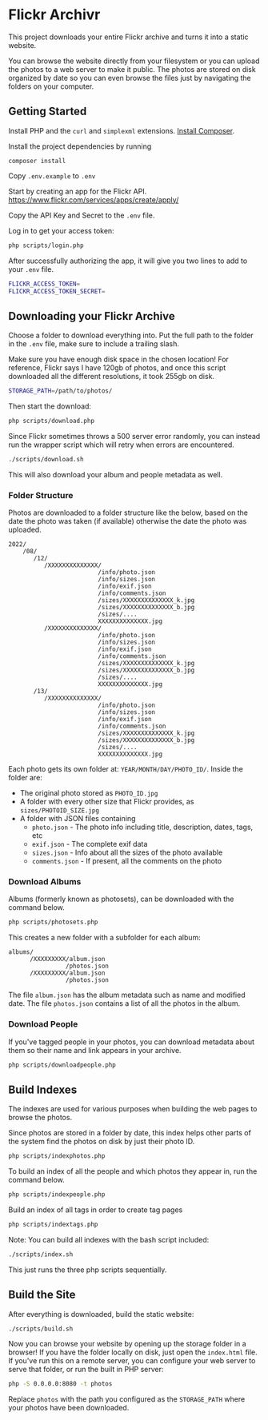 # Flickr Archivr

This project downloads your entire Flickr archive and turns it into a static website. 

You can browse the website directly from your filesystem or you can upload the photos to a web server to make it public. The photos are stored on disk organized by date so you can even browse the files just by navigating the folders on your computer.


## Getting Started

Install PHP and the `curl` and `simplexml` extensions. [Install Composer](https://getcomposer.org/download/). 

Install the project dependencies by running 

```
composer install
```

Copy `.env.example` to `.env`

Start by creating an app for the Flickr API.
https://www.flickr.com/services/apps/create/apply/

Copy the API Key and Secret to the `.env` file.

Log in to get your access token:

```bash
php scripts/login.php
```

After successfully authorizing the app, it will give you two lines to add to your `.env` file.

```bash
FLICKR_ACCESS_TOKEN=
FLICKR_ACCESS_TOKEN_SECRET=
```

## Downloading your Flickr Archive

Choose a folder to download everything into. Put the full path to the folder in the `.env` file, make sure to include a trailing slash.

Make sure you have enough disk space in the chosen location! For reference, Flickr says I have 120gb of photos, and once this script downloaded all the different resolutions, it took 255gb on disk.

```bash
STORAGE_PATH=/path/to/photos/
```

Then start the download:

```bash
php scripts/download.php
```

Since Flickr sometimes throws a 500 server error randomly, you can instead run the wrapper script which will retry when errors are encountered.

```bash
./scripts/download.sh
```

This will also download your album and people metadata as well.


### Folder Structure

Photos are downloaded to a folder structure like the below, based on the date the photo was taken (if available) otherwise the date the photo was uploaded.

```
2022/
    /08/
       /12/
          /XXXXXXXXXXXXXX/
                         /info/photo.json
                         /info/sizes.json
                         /info/exif.json
                         /info/comments.json
                         /sizes/XXXXXXXXXXXXXX_k.jpg
                         /sizes/XXXXXXXXXXXXXX_b.jpg
                         /sizes/....
                         XXXXXXXXXXXXXX.jpg
          /XXXXXXXXXXXXXX/
                         /info/photo.json
                         /info/sizes.json
                         /info/exif.json
                         /info/comments.json
                         /sizes/XXXXXXXXXXXXXX_k.jpg
                         /sizes/XXXXXXXXXXXXXX_b.jpg
                         /sizes/....
                         XXXXXXXXXXXXXX.jpg
       /13/
          /XXXXXXXXXXXXXX/
                         /info/photo.json
                         /info/sizes.json
                         /info/exif.json
                         /info/comments.json
                         /sizes/XXXXXXXXXXXXXX_k.jpg
                         /sizes/XXXXXXXXXXXXXX_b.jpg
                         /sizes/....
                         XXXXXXXXXXXXXX.jpg
```

Each photo gets its own folder at: `YEAR/MONTH/DAY/PHOTO_ID/`. Inside the folder are:

* The original photo stored as `PHOTO_ID.jpg`
* A folder with every other size that Flickr provides, as `sizes/PHOTOID_SIZE.jpg`
* A folder with JSON files containing
  * `photo.json` - The photo info including title, description, dates, tags, etc
  * `exif.json` - The complete exif data
  * `sizes.json` - Info about all the sizes of the photo available
  * `comments.json` - If present, all the comments on the photo


### Download Albums

Albums (formerly known as photosets), can be downloaded with the command below.

```bash
php scripts/photosets.php
```

This creates a new folder with a subfolder for each album:

```
albums/
      /XXXXXXXXX/album.json
                /photos.json
      /XXXXXXXXX/album.json
                /photos.json    
```

The file `album.json` has the album metadata such as name and modified date. The file `photos.json` contains a list of all the photos in the album.


### Download People

If you've tagged people in your photos, you can download metadata about them so their name and link appears in your archive.

```bash
php scripts/downloadpeople.php
```


## Build Indexes

The indexes are used for various purposes when building the web pages to browse the photos. 

Since photos are stored in a folder by date, this index helps other parts of the system find the photos on disk by just their photo ID. 

```bash
php scripts/indexphotos.php
```

To build an index of all the people and which photos they appear in, run the command below.

```bash
php scripts/indexpeople.php
```

Build an index of all tags in order to create tag pages

```bash
php scripts/indextags.php
```

Note: You can build all indexes with the bash script included:

```bash
./scripts/index.sh
```

This just runs the three php scripts sequentially.



## Build the Site

After everything is downloaded, build the static website:

```bash
./scripts/build.sh
```

Now you can browse your website by opening up the storage folder in a browser! If you have the folder locally on disk, just open the `index.html` file. If you've run this on a remote server, you can configure your web server to serve that folder, or run the built in PHP server:

```bash
php -S 0.0.0.0:8080 -t photos
```

Replace `photos` with the path you configured as the `STORAGE_PATH` where your photos have been downloaded.


